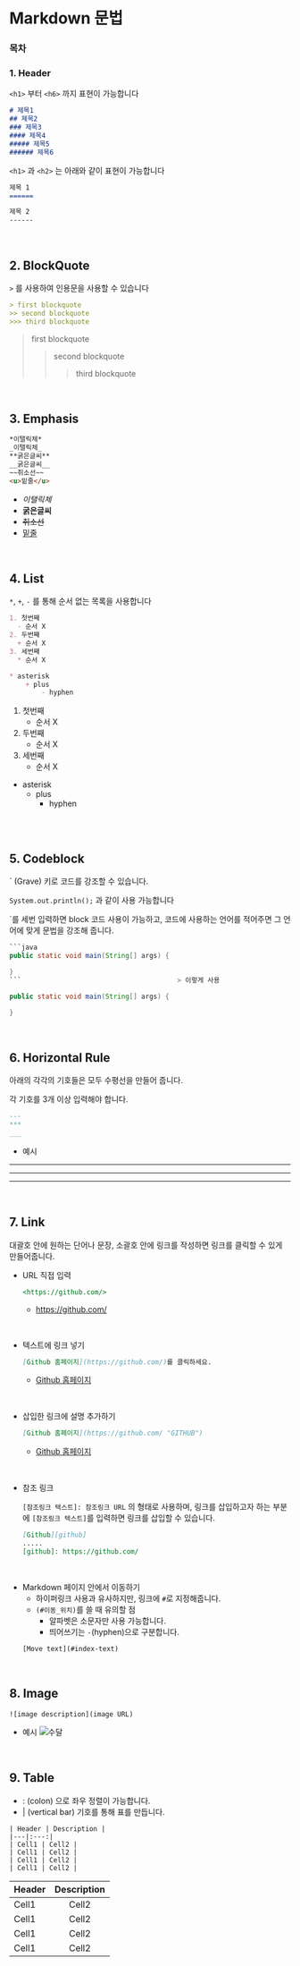 # Markdown 문법

### 목차




### 1. Header

`<h1>` 부터 `<h6>` 까지 표현이 가능합니다
```markdown
# 제목1
## 제목2
### 제목3
#### 제목4
##### 제목5
###### 제목6
```
`<h1>` 과 `<h2>` 는 아래와 같이 표현이 가능합니다

```markdown
제목 1
======

제목 2
------
```
<br>

## 2. BlockQuote
`>` 를 사용하여 인용문을 사용할 수 있습니다

```markdown
> first blockquote
>> second blockquote
>>> third blockquote
```
> first blockquote
>> second blockquote
>>> third blockquote

<br>


## 3. Emphasis
```markdown
*이탤릭체*
_이탤릭체_
**굵은글씨**
__굵은글씨__
~~취소선~~
<u>밑줄</u>
```
+ *이탤릭체*
+ **굵은글씨**
+ ~~취소선~~
+ <u>밑줄</u>

<br>

## 4. List
`*`, `+`, `-` 를 통해 순서 없는 목록을 사용합니다
```markdown
1. 첫번째
  - 순서 X
2. 두번째
  + 순서 X
3. 세번째
  * 순서 X

* asterisk
    + plus
        - hyphen
```

1. 첫번째
    - 순서 X
2. 두번째
    + 순서 X
3. 세번째
    * 순서 X

* asterisk  
    + plus
        - hyphen
<br>
<br>

## 5. Codeblock

` (Grave) 키로 코드를 강조할 수 있습니다.

`System.out.println();` 과 같이 사용 가능합니다

`를 세번 입력하면 block 코드 사용이 가능하고, 코드에 사용하는 언어를 적어주면 그 언어에 맞게 문법을 강조해 줍니다.

```java
```java
public static void main(String[] args) {

}
```                                       > 이렇게 사용
```
```java
public static void main(String[] args) {

}
```
<br>

## 6. Horizontal Rule
아래의 각각의 기호들은 모두 수평선을 만들어 줍니다.

각 기호를 3개 이상 입력해야 합니다.
```markdown
---
***
___
```
* 예시
---
***
___
<br>

## 7. Link
대괄호 안에 원하는 단어나 문장, 소괄호 안에 링크를 작성하면 링크를 클릭할 수 있게 만들어줍니다. <br>
* URL 직접 입력
    ```markdown
    <https://github.com/>
    ```
    + <https://github.com/>

<br>

* 텍스트에 링크 넣기
    ```markdown
    [Github 홈페이지](https://github.com/)를 클릭하세요.
    ```
    + [Github 홈페이지](https://github.com/)

<br>

* 삽입한 링크에 설명 추가하기
    ```markdown
    [Github 홈페이지](https://github.com/ "GITHUB")
    ```
    + [Github 홈페이지](https://github.com/ "GITHUB")

<br>

* 참조 링크

    `[참조링크 텍스트]: 참조링크 URL` 의 형태로 사용하며,
    링크를 삽입하고자 하는 부분에 `[참조링크 텍스트]`를 입력하면
    링크를 삽입할 수 있습니다.
    ```markdown
    [Github][github]
    .....
    [github]: https://github.com/
    ```

<br>

* Markdown 페이지 안에서 이동하기
    + 하이퍼링크 사용과 유사하지만, 링크에 `#`로 지정해줍니다.
    + `(#이동_위치)`를 쓸 때 유의할 점
        - 알파벳은 소문자만 사용 가능합니다.
        - 띄어쓰기는 `-`(hyphen)으로 구분합니다.
    ```
    [Move text](#index-text)
    ```

<br>

## 8. Image
```
![image description](image URL)
```
* 예시
    ![수달](https://pixabay.com/photos/otter-clawed-otter-predator-7427340/)

<br>

## 9. Table
* : (colon) 으로 좌우 정렬이 가능합니다.
* | (vertical bar) 기호를 통해 표를 만듭니다.

```
| Header | Description |
|---|:---:|
| Cell1 | Cell2 |
| Cell1 | Cell2 |
| Cell1 | Cell2 |
| Cell1 | Cell2 |
```
| Header | Description |
|---|:---:|
| Cell1 | Cell2 |
| Cell1 | Cell2 |
| Cell1 | Cell2 |
| Cell1 | Cell2 |
